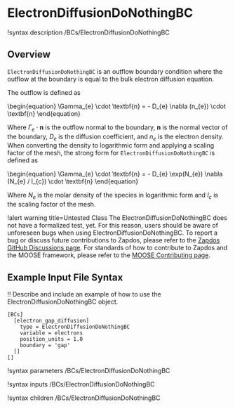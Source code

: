# ElectronDiffusionDoNothingBC

!syntax description /BCs/ElectronDiffusionDoNothingBC

## Overview

`ElectronDiffusionDoNothingBC` is an outflow boundary condition where the outflow at the
boundary is equal to the bulk electron diffusion equation.

The outflow is defined as

\begin{equation}
\Gamma_{e} \cdot \textbf{n} = - D_{e} \nabla (n_{e}) \cdot \textbf{n}
\end{equation}

Where $\Gamma_e \cdot \textbf{n}$ is the outflow normal to the boundary, $\textbf{n}$ is the normal  vector of the boundary, $D_{e}$ is the diffusion coefficient, and $n_{e}$ is the electron density. When converting the density to logarithmic form and applying a scaling
factor of the mesh, the strong form for `ElectronDiffusionDoNothingBC` is defined as

\begin{equation}
\Gamma_{e} \cdot \textbf{n} = - D_{e} \exp(N_{e}) \nabla (N_{e} / l_{c}) \cdot \textbf{n}
\end{equation}

Where $N_{e}$ is the molar density of the species in logarithmic form and
$l_{c}$ is the scaling factor of the mesh.

!alert warning title=Untested Class
The ElectronDiffusionDoNothingBC does not have a formalized test, yet. For this reason,
users should be aware of unforeseen bugs when using ElectronDiffusionDoNothingBC. To
report a bug or discuss future contributions to Zapdos, please refer to the
[Zapdos GitHub Discussions page](https://github.com/shannon-lab/zapdos/discussions).
For standards of how to contribute to Zapdos and the MOOSE framework,
please refer to the [MOOSE Contributing page](framework/contributing.md).

## Example Input File Syntax

!! Describe and include an example of how to use the ElectronDiffusionDoNothingBC object.

```text
[BCs]
  [electron_gap_diffusion]
    type = ElectronDiffusionDoNothingBC
    variable = electrons
    position_units = 1.0
    boundary = 'gap'
  []
[]
```

!syntax parameters /BCs/ElectronDiffusionDoNothingBC

!syntax inputs /BCs/ElectronDiffusionDoNothingBC

!syntax children /BCs/ElectronDiffusionDoNothingBC
